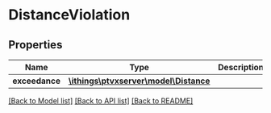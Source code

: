 # DistanceViolation

## Properties
Name | Type | Description | Notes
------------ | ------------- | ------------- | -------------
**exceedance** | [**\ithings\ptvxserver\model\Distance**](Distance.md) |  | [optional] 

[[Back to Model list]](../../README.md#documentation-for-models) [[Back to API list]](../../README.md#documentation-for-api-endpoints) [[Back to README]](../../README.md)

